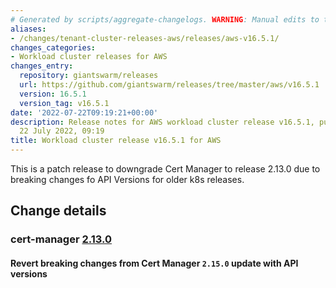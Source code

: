 ```yaml
---
# Generated by scripts/aggregate-changelogs. WARNING: Manual edits to this files will be overwritten.
aliases:
- /changes/tenant-cluster-releases-aws/releases/aws-v16.5.1/
changes_categories:
- Workload cluster releases for AWS
changes_entry:
  repository: giantswarm/releases
  url: https://github.com/giantswarm/releases/tree/master/aws/v16.5.1
  version: 16.5.1
  version_tag: v16.5.1
date: '2022-07-22T09:19:21+00:00'
description: Release notes for AWS workload cluster release v16.5.1, published on
  22 July 2022, 09:19
title: Workload cluster release v16.5.1 for AWS
---
```


This is a patch release to downgrade Cert Manager to release 2.13.0 due to breaking changes fo API Versions for older k8s releases.

## Change details

### cert-manager [2.13.0](https://github.com/giantswarm/cert-manager-app/releases/tag/v2.13.0)

#### Revert breaking changes from Cert Manager `2.15.0` update with API versions
